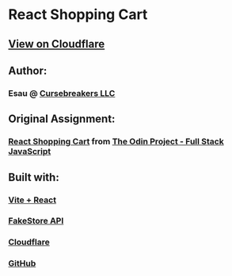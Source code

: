 # React Shopping Cart

## [View on Cloudflare](https://shopping-cart-545.pages.dev/)

## Author:

### Esau @ [Cursebreakers LLC](https://cursebreakers.net/)

## Original Assignment:

### [React Shopping Cart](https://www.theodinproject.com/lessons/node-path-react-new-shopping-cart) from [The Odin Project - Full Stack JavaScript](https://www.theodinproject.com/paths/full-stack-javascript)

## Built with:

### [Vite + React](https://vitejs.dev/guide/#scaffolding-your-first-vite-project)

### [FakeStore API](https://fakestoreapi.com/)

### [Cloudflare](https://www.cloudflare.com/)

### [GitHub](https://github.com/)
